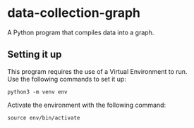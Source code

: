 # data-collection-graph

A Python program that compiles data into a graph.

## Setting it up

This program requires the use of a Virtual Environment to run. <br>
Use the following commands to set it up:

```
python3 -m venv env
```

Activate the environment with the following command:

```
source env/bin/activate
```

